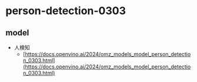 # person-detection-0303

## model

- 人検知
    - [https://docs.openvino.ai/2024/omz_models_model_person_detection_0303.html](https://docs.openvino.ai/2024/omz_models_model_person_detection_0303.html)
